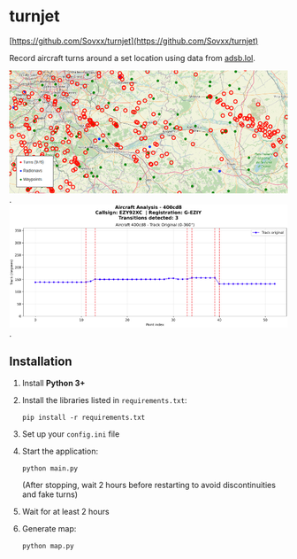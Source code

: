 # turnjet

[https://github.com/Sovxx/turnjet](https://github.com/Sovxx/turnjet)

Record aircraft turns around a set location using data from [adsb.lol](https://adsb.lol).

![example_map](documentation/example_map.png "example_map").
![example_plot](documentation/example_plot.png "example_plot").

## Installation

1. Install **Python 3+**
2. Install the libraries listed in `requirements.txt`:

   ```
   pip install -r requirements.txt
   ```
3. Set up your `config.ini` file
4. Start the application:

   ```
   python main.py
   ```
   (After stopping, wait 2 hours before restarting to avoid discontinuities and fake turns)
5. Wait for at least 2 hours
6. Generate map:

   ```
   python map.py
   ```